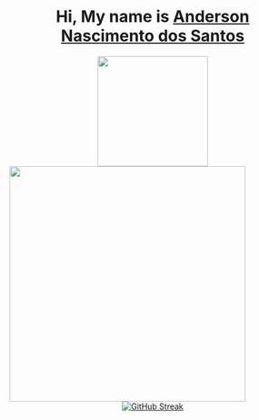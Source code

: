 <div align='center'>
  <h1>
     Hi, My name is <a href="https://www.linkedin.com/in/andersonnascimentodossantos/">Anderson Nascimento dos Santos</a>
  </h1>
</div>


<div align="center">
  <div align='center'>
  <img height="194px" src="https://github-readme-stats.vercel.app/api?username=andersonNascimentoDosSantos&show_icons=true&theme=vision-friendly-dark&include_all_commits=true&count_private=true"/>
  <img align="left" height="415px" src="https://github-readme-stats.vercel.app/api/top-langs/?username=andersonNascimentoDosSantos&langs_count=8&theme=vision-friendly-dark&hide_border=true">
</div>
  
  <div align = "center">
  
  
  [![GitHub Streak](http://github-readme-streak-stats.herokuapp.com?user=andersonnascimentoDosSantos&theme=highcontrast)](https://git.io/streak-stats)
  
</div>
</div>
